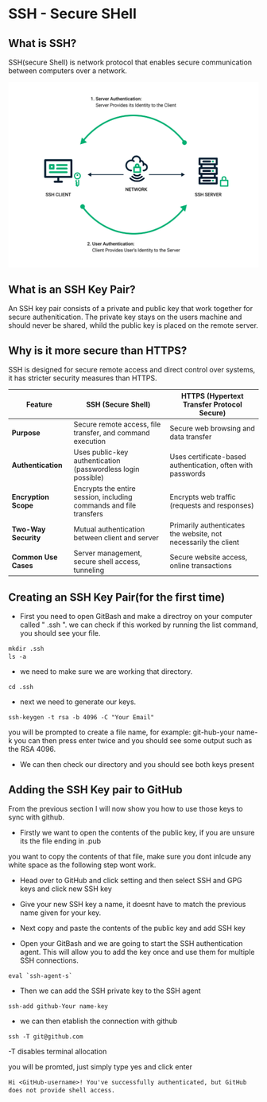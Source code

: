 
# SSH - Secure SHell

## What is SSH?
SSH(secure Shell) is network protocol that enables secure communication between computers over a network. 

![SSH IMAGE](/Images/SSHimage1.png) 

## What is an SSH Key Pair?

An SSH key pair consists of a private and public key that work together for secure authenitication. The private key stays on the users machine and should never be shared, whild the public key is placed on the remote server.

## Why is it more secure than HTTPS?

 SSH is designed for secure remote access and direct control over systems, it has stricter security measures than HTTPS.

| Feature           | SSH (Secure Shell)                                  | HTTPS (Hypertext Transfer Protocol Secure) |
|------------------|------------------------------------------------|-------------------------------------------|
| **Purpose**      | Secure remote access, file transfer, and command execution | Secure web browsing and data transfer    |
| **Authentication** | Uses public-key authentication (passwordless login possible) | Uses certificate-based authentication, often with passwords |
| **Encryption Scope** | Encrypts the entire session, including commands and file transfers | Encrypts web traffic (requests and responses) |
| **Two-Way Security** | Mutual authentication between client and server | Primarily authenticates the website, not necessarily the client |
| **Common Use Cases** | Server management, secure shell access, tunneling | Secure website access, online transactions |


## Creating an SSH Key Pair(for the first time)

- First you need to open GitBash and make a directroy on your computer called " .ssh ". we can check if this worked by running the list command, you should see your file.
```
mkdir .ssh
ls -a
```

- we need to make sure we are working that directory. 
```
cd .ssh
```


- next we need to generate our keys.
```
ssh-keygen -t rsa -b 4096 -C "Your Email" 
```

you will be prompted to create a file name, for example: git-hub-your name-k
you can then press enter twice and you should see some output such as the RSA 4096.

- We can then check our directory and you should see both keys present 


## Adding the SSH Key pair to GitHub 

From the previous section I will now show you how to use those keys to sync with github.

- Firstly we want to open the contents of the public key, if you are unsure its the file ending in .pub 

you want to copy the contents of that file, make sure you dont inlcude any white space as the following step wont work. 

- Head over to GitHub and click setting and then select SSH and GPG keys and click new SSH key 
- Give your new SSH key a name, it doesnt have to match the previous name given for your key. 
- Next copy and paste the contents of the public key and add SSH key 

- Open your GitBash and we are going to start the SSH authentication agent. This will allow you to add the key once and use them for multiple SSH connections. 

```
eval `ssh-agent-s`
```
- Then we can add the SSH private key to the SSH agent

```
ssh-add github-Your name-key
```

- we can then etablish the connection with github 

```
ssh -T git@github.com
```
-T disables terminal allocation

you will be promted, just simply type yes and click enter 

```
Hi <GitHub-username>! You've successfully authenticated, but GitHub does not provide shell access.

```

